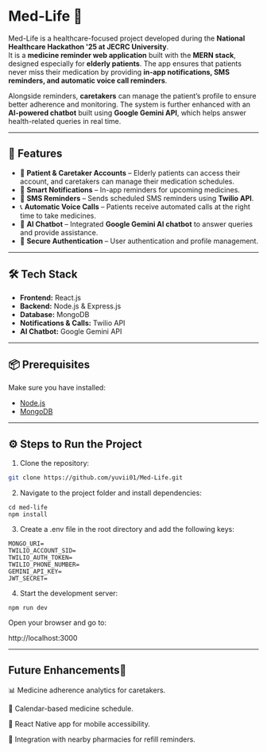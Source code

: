 # Med-Life 💊  

Med-Life is a healthcare-focused project developed during the **National Healthcare Hackathon '25 at JECRC University**.  
It is a **medicine reminder web application** built with the **MERN stack**, designed especially for **elderly patients**. The app ensures that patients never miss their medication by providing **in-app notifications, SMS reminders, and automatic voice call reminders**.  

Alongside reminders, **caretakers** can manage the patient’s profile to ensure better adherence and monitoring. The system is further enhanced with an **AI-powered chatbot** built using **Google Gemini API**, which helps answer health-related queries in real time.  

---

## 🚀 Features  

- 👤 **Patient & Caretaker Accounts** – Elderly patients can access their account, and caretakers can manage their medication schedules.  
- 🔔 **Smart Notifications** – In-app reminders for upcoming medicines.  
- 📱 **SMS Reminders** – Sends scheduled SMS reminders using **Twilio API**.  
- 📞 **Automatic Voice Calls** – Patients receive automated calls at the right time to take medicines.  
- 🤖 **AI Chatbot** – Integrated **Google Gemini AI chatbot** to answer queries and provide assistance.  
- 🔐 **Secure Authentication** – User authentication and profile management.  

---

## 🛠 Tech Stack  

- **Frontend:** React.js  
- **Backend:** Node.js & Express.js  
- **Database:** MongoDB  
- **Notifications & Calls:** Twilio API  
- **AI Chatbot:** Google Gemini API  

---

## 📦 Prerequisites  

Make sure you have installed:  

- [Node.js](https://nodejs.org/)  
- [MongoDB](https://www.mongodb.com/)  

---

## ⚙ Steps to Run the Project  

1. Clone the repository:  

```bash
git clone https://github.com/yuvii01/Med-Life.git
```

2. Navigate to the project folder and install dependencies:

```    
cd med-life
npm install
```

3. Create a .env file in the root directory and add the following keys:

```
MONGO_URI=
TWILIO_ACCOUNT_SID=
TWILIO_AUTH_TOKEN=
TWILIO_PHONE_NUMBER=
GEMINI_API_KEY=
JWT_SECRET=
```

4. Start the development server:
```
npm run dev
```

Open your browser and go to:

http://localhost:3000

---

## Future Enhancements🌟 

📊 Medicine adherence analytics for caretakers.

📅 Calendar-based medicine schedule.

📱 React Native app for mobile accessibility.

🏥 Integration with nearby pharmacies for refill reminders.


